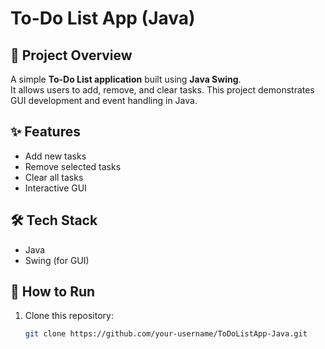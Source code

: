 # To-Do List App (Java)

## 📌 Project Overview
A simple **To-Do List application** built using **Java Swing**.  
It allows users to add, remove, and clear tasks. This project demonstrates GUI development and event handling in Java.

## ✨ Features
- Add new tasks
- Remove selected tasks
- Clear all tasks
- Interactive GUI

## 🛠️ Tech Stack
- Java
- Swing (for GUI)

## 🚀 How to Run
1. Clone this repository:
   ```bash
   git clone https://github.com/your-username/ToDoListApp-Java.git
